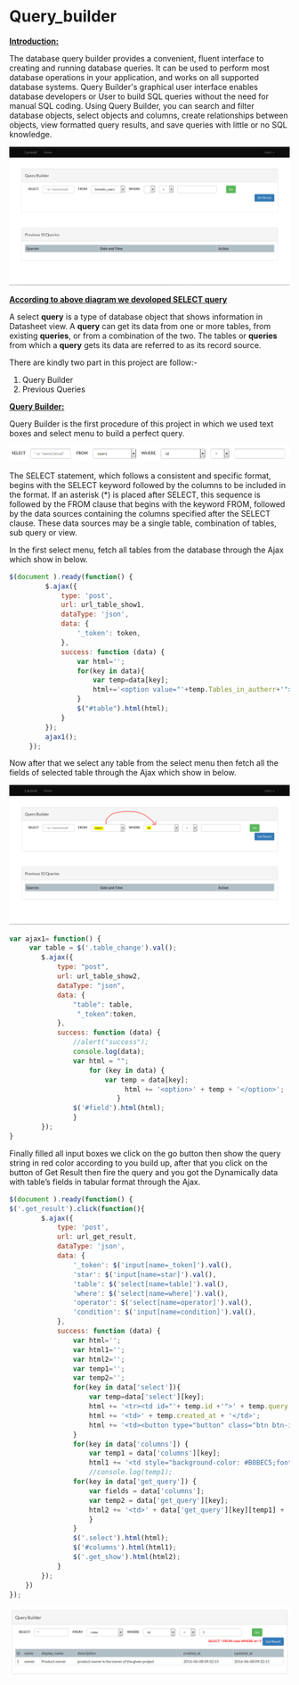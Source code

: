 # Query_builder

**<ins>Introduction:</ins>**

The database query builder provides a convenient, fluent interface to creating and running database queries. It can be used to perform most database operations in your application, and works on all supported database systems.
Query Builder's graphical user interface enables database developers or User to build SQL queries without the need for manual SQL coding. Using Query Builder, you can search and filter database objects, select objects and columns, create relationships between objects, view formatted query results, and save queries with little or no SQL knowledge.


![alt tag](https://github.com/Rahul9098/Query_builder/blob/master/public/img/Capture.PNG)

**<ins>According to above diagram we devoloped SELECT query</ins>**

A select **query** is a type of database object that shows information in Datasheet view. A **query** can get its data from one or more tables, from existing **queries**, or from a combination of the two. The tables or **queries** from which a **query** gets its data are referred to as its record source.

There are kindly two part in this project are follow:-

1. Query Builder
2. Previous Queries


**<ins>Query Builder:</ins>**

Query Builder is the first procedure of this project in which we used text boxes and select menu to build a perfect query.

![alt tag](https://github.com/Rahul9098/Query_builder/blob/master/public/img/Capture3.PNG)

The SELECT statement, which follows a consistent and specific format, begins with the SELECT keyword followed by the columns to be included in the format. If an asterisk (*) is placed after SELECT, this sequence is followed by the FROM clause that begins with the keyword FROM, followed by the data sources containing the columns specified after the SELECT clause. These data sources may be a single table, combination of tables, sub query or view.


In the first select menu, fetch all tables from the database through the Ajax which show in below.

```javascript
$(document ).ready(function() {
         $.ajax({
             type: 'post',
             url: url_table_show1,
             dataType: 'json',
             data: {
                 '_token': token,
             },
             success: function (data) {
                 var html='';
                 for(key in data){
                     var temp=data[key];
                     html+='<option value="'+temp.Tables_in_autherr+'">'+temp.Tables_in_autherr+'</option>';
                 }
                 $("#table").html(html);
             }
         });
         ajax1();
     });
```

Now after that we select any table from the select menu then fetch all the fields of selected table through the Ajax which show in below.

![alt tag](https://github.com/Rahul9098/Query_builder/blob/master/public/img/Capture2.PNG)


```javascript
var ajax1= function() {
     var table = $('.table_change').val();
        $.ajax({
            type: "post",
            url: url_table_show2,
            dataType: "json",
            data: {
                "table": table,
                 "_token":token,
            },
            success: function (data) {
                //alert("success");
                console.log(data);
                var html = "";
                    for (key in data) {
                        var temp = data[key];
                             html += '<option>' + temp + '</option>';
                           }
                $('#field').html(html);
                }
        });
}

```

Finally filled all input boxes we click on the go button then show the query string in red color according to you build up, after that you click on the button of Get Result then fire the query and  you got the Dynamically data with table’s fields in tabular format through the Ajax.

```javascript
$(document ).ready(function() {
$('.get_result').click(function(){
        $.ajax({
            type: 'post',
            url: url_get_result,
            dataType: 'json',
            data: {
                '_token': $('input[name=_token]').val(),
                'star': $('input[name=star]').val(),
                'table': $('select[name=table]').val(),
                'where': $('select[name=where]').val(),
                'operator': $('select[name=operator]').val(),
                'condition': $('input[name=condition]').val(),
            },
            success: function (data) {
                var html='';
                var html1='';
                var html2='';
                var temp1='';
                var temp2='';
                for(key in data['select']){
                    var temp=data['select'][key];
                    html += '<tr><td id="'+ temp.id +'">' + temp.query + '</td>';
                    html += '<td>' + temp.created_at + '</td>';
                    html += '<td><button type="button" class="btn btn-info" id="act"  onclick="action('+ temp.id +');" >Action</button></td> </tr>';
                }
                for(key in data['columns']) {
                    var temp1 = data['columns'][key];
                    html1 += '<td style="background-color: #B0BEC5;font-style:normal">' + temp1 + '</td>';
                    //console.log(temp1);
                for(key in data['get_query']) {
                    var fields = data['columns'];
                    var temp2 = data['get_query'][key];
                    html2 += '<td>' + data['get_query'][key][temp1] + '</td>';
                    }
                }
                $('.select').html(html);
                $('#columns').html(html1);
                $('.get_show').html(html2);
            }
        });
    })
});

```
![alt tag](https://github.com/Rahul9098/Query_builder/blob/master/public/img/Capture5.PNG)
